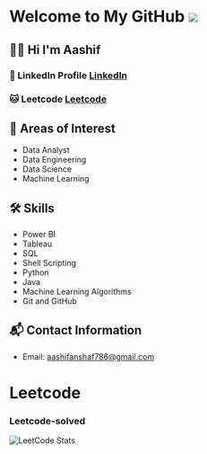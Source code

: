 # Welcome to My GitHub ![](https://komarev.com/ghpvc/?username=your-github-username&label=PROFILE+VIEWS)

## 👩‍💻 Hi I'm Aashif


### 🔗 LinkedIn Profile [LinkedIn](https://linkedin.com/aashifnoor)

### 🐱 Leetcode  [Leetcode](https://leetcode.com/Aashif_AK)

## 🌱 Areas of Interest
- Data Analyst
- Data Engineering
- Data Science
- Machine Learning


## 🛠️ Skills
- Power BI
- Tableau
- SQL
- Shell Scripting
- Python
- Java
- Machine Learning Algorithms
- Git and GitHub

## 📬 Contact Information
- Email: aashifanshaf786@gmail.com

# Leetcode
### Leetcode-solved
![LeetCode Stats](https://leetcard.jacoblin.cool/Aashif_AK?theme=catppuccinMocha&font=Anek%20Tamil&ext=heatmap)
